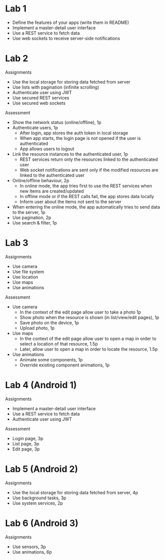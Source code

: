 # Lab 1

* Define the features of your apps (write them in README)
* Implement a master-detail user interface
* Use a REST service to fetch data
* Use web sockets to receive server-side notifications 

# Lab 2

Assignments

* Use the local storage for storing data fetched from server
* Use lists with pagination (infinite scrolling)
* Authenticate user using JWT
* Use secured REST services
* Use secured web sockets

Assessment

* Show the network status (online/offline), 1p
* Authenticate users, 1p
  * After login, app stores the auth token in local storage
  * When app starts, the login page is not opened if the user is authenticated
  * App allows users to logout
* Link the resource instances to the authenticated user, 1p
  * REST services return only the resources linked to the authenticated user
  * Web socket notifications are sent only if the modified resources are linked to the authenticated user
* Online/offline behaviour, 2p
  * In online mode, the app tries first to use the REST services when new items are created/updated
  * In offline mode or if the REST calls fail, the app stores data locally
  * Inform user about the items not sent to the server
* When entering the online mode, the app automatically tries to send data to the server, 1p
* Use pagination, 2p
* Use search & filter, 1p

# Lab 3

Assignments

* Use camera
* Use file system
* Use location
* Use maps
* Use animations

Assessment

* Use camera
  * In the context of the edit page allow user to take a photo 1p
  * Show photo when the resource is shown (in list/view/edit pages), 1p
  * Save photo on the device, 1p
  * Upload photo, 1p
* Use maps
  * In the context of the edit page allow user to open a map in order to select a location of that resource, 1.5p
  * Later, allow user to open a map in order to locate the resource, 1.5p
* Use animations
  * Animate some components, 1p
  * Override existing component animations, 1p


# Lab 4 (Android 1)

Assignments

 * Implement a master-detail user interface
 * Use a REST service to fetch data
 * Authenticate user using JWT

Assessment

 * Login page, 3p
 * List page, 3p
 * Edit page, 3p


# Lab 5 (Android 2)

Assignments
 * Use the local storage for storing data fetched from server, 4p
 * Use background tasks, 3p
 * Use system services, 2p

# Lab 6 (Android 3)

Assignments
 * Use sensors, 3p
 * Use animations, 6p
